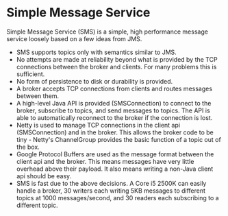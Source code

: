 Simple Message Service
======================

Simple Message Service (SMS) is a simple, high performance message service loosely based on a few ideas from JMS.

* SMS supports topics only with semantics similar to JMS.
* No attempts are made at reliability beyond what is provided by the TCP connections between the broker and clients.  For many problems this is sufficient.
* No form of persistence to disk or durability is provided.
* A broker accepts TCP connections from clients and routes messages between them.
* A high-level Java API is provided (SMSConnection) to connect to the broker, subscribe to topics, and send messages to topics.  The API is able to automatically reconnect to the broker if the connection is lost.
* Netty is used to manage TCP connections in the client api (SMSConnection) and in the broker.  This allows the broker code to be tiny - Netty's ChannelGroup provides the basic function of a topic out of the box.
* Google Protocol Buffers are used as the message format between the client api and the broker.  This means messages have very little overhead above their payload.  It also means writing a non-Java client api should be easy.
* SMS is fast due to the above decisions.  A Core i5 2500K can easily handle a broker, 30 writers each writing 5KB messages to different topics at 1000 messages/second, and 30 readers each subscribing to a different topic.
